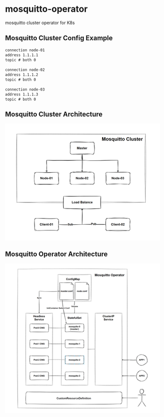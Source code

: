 # mosquitto-operator
mosquitto cluster operator for K8s

## Mosquitto Cluster Config Example
```
connection node-01
address 1.1.1.1
topic # both 0

connection node-02
address 1.1.1.2
topic # both 0

connection node-03
address 1.1.1.3
topic # both 0
```

## Mosquitto Cluster Architecture
![Mosquitto Cluster Architecture](/doc/image1.png)

## Mosquitto Operator Architecture
![Mosquitto Cluster Architecture](/doc/image2.png)